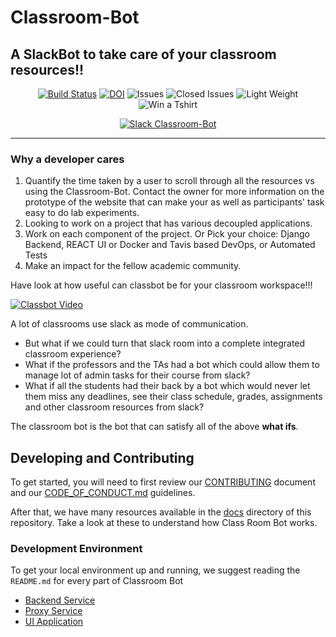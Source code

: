 
# Classroom-Bot

## A SlackBot to take care of your classroom resources!!

<center>

<a href="https://travis-ci.org/github/Ayushi61/Classroom-Bot"><img src="https://travis-ci.org/Ayushi61/Classroom-Bot.svg?branch=master" alt="Build Status"></a>
<a href="https://zenodo.org/badge/latestdoi/288084201"><img src="https://zenodo.org/badge/288084201.svg" alt="DOI"></a>
<img src="https://img.shields.io/github/issues-raw/Ayushi61/Classroom-Bot" alt="Issues">
<img src="https://img.shields.io/github/issues-closed-raw/Ayushi61/Classroom-Bot?style=plastic" alt="Closed Issues">
<img src="https://img.shields.io/github/repo-size/Ayushi61/Classroom-Bot" alt="Light Weight">
<img src="https://img.shields.io/github/issues/Ayushi61/Classroom-Bot/Haktoberfest" alt="Win a Tshirt">

 [![Slack Classroom-Bot](https://img.youtube.com/vi/aldS90l3hYY/0.jpg)](https://www.youtube.com/watch?v=aldS90l3hYY)
 

</center>
<hr>

### Why a developer cares

1. Quantify the time taken by a user to scroll through all the resources vs using the Classroom-Bot. Contact the owner for more information on the prototype of the website that can make your as well as participants' task easy to do lab experiments.
2. Looking to work on a project that has various decoupled applications.
3. Work on each component of the project. Or Pick your choice: Django Backend, REACT UI or Docker and Tavis based DevOps, or Automated Tests
4. Make an impact for the fellow academic community.

Have look at how useful can classbot be for your classroom workspace!!!

[![Classbot Video](https://img.youtube.com/vi/CRSTGNChs1o/0.jpg)](https://youtu.be/CRSTGNChs1o)

A lot of classrooms use slack as mode of communication. 

* But what if we could turn that slack room into a complete integrated classroom experience?
* What if the professors and the TAs had a bot which could allow them to manage lot of admin tasks for their course from slack?
* What if all the students had their back by a bot which would never let them miss any deadlines, see their class schedule, 
grades, assignments and other classroom resources from slack?

The classroom bot is the bot that can satisfy all of the above **what ifs**.


## Developing and Contributing

To get started, you will need to first review our [CONTRIBUTING](./CONTRIBUTING.md) document and our [CODE_OF_CONDUCT.md](./CODE_OF_CONDUCT.md) guidelines.

After that, we have many resources available in the [docs](./docs) directory of this repository. Take a look at these to understand how Class Room Bot works.

### Development Environment

To get your local environment up and running, we suggest reading the `README.md` for every part of Classroom Bot

* [Backend Service](./backend-service/bot_server/README.md)
* [Proxy Service](./backend-service/bot_proxy_server/README.md)
* [UI Application](./ui/README.md)
